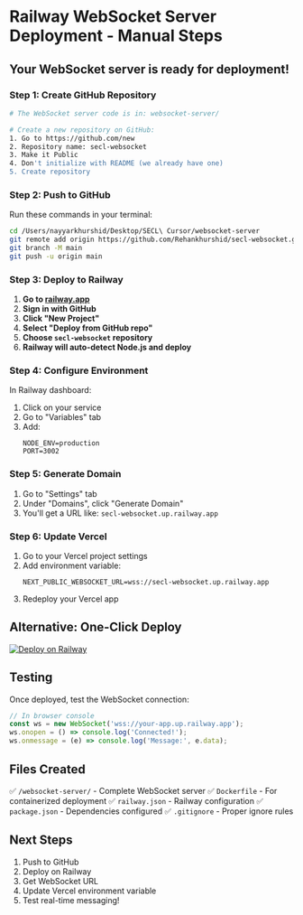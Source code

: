 # Railway WebSocket Server Deployment - Manual Steps

## Your WebSocket server is ready for deployment!

### Step 1: Create GitHub Repository

```bash
# The WebSocket server code is in: websocket-server/

# Create a new repository on GitHub:
1. Go to https://github.com/new
2. Repository name: secl-websocket
3. Make it Public
4. Don't initialize with README (we already have one)
5. Create repository
```

### Step 2: Push to GitHub

Run these commands in your terminal:

```bash
cd /Users/nayyarkhurshid/Desktop/SECL\ Cursor/websocket-server
git remote add origin https://github.com/Rehankhurshid/secl-websocket.git
git branch -M main
git push -u origin main
```

### Step 3: Deploy to Railway

1. **Go to [railway.app](https://railway.app)**
2. **Sign in with GitHub**
3. **Click "New Project"**
4. **Select "Deploy from GitHub repo"**
5. **Choose `secl-websocket` repository**
6. **Railway will auto-detect Node.js and deploy**

### Step 4: Configure Environment

In Railway dashboard:
1. Click on your service
2. Go to "Variables" tab
3. Add:
   ```
   NODE_ENV=production
   PORT=3002
   ```

### Step 5: Generate Domain

1. Go to "Settings" tab
2. Under "Domains", click "Generate Domain"
3. You'll get a URL like: `secl-websocket.up.railway.app`

### Step 6: Update Vercel

1. Go to your Vercel project settings
2. Add environment variable:
   ```
   NEXT_PUBLIC_WEBSOCKET_URL=wss://secl-websocket.up.railway.app
   ```
3. Redeploy your Vercel app

## Alternative: One-Click Deploy

[![Deploy on Railway](https://railway.app/button.svg)](https://railway.app/new/template?template=https://github.com/Rehankhurshid/secl-websocket)

## Testing

Once deployed, test the WebSocket connection:

```javascript
// In browser console
const ws = new WebSocket('wss://your-app.up.railway.app');
ws.onopen = () => console.log('Connected!');
ws.onmessage = (e) => console.log('Message:', e.data);
```

## Files Created

✅ `/websocket-server/` - Complete WebSocket server
✅ `Dockerfile` - For containerized deployment
✅ `railway.json` - Railway configuration
✅ `package.json` - Dependencies configured
✅ `.gitignore` - Proper ignore rules

## Next Steps

1. Push to GitHub
2. Deploy on Railway
3. Get WebSocket URL
4. Update Vercel environment variable
5. Test real-time messaging!